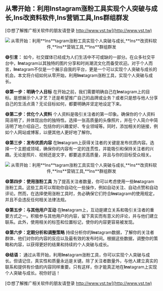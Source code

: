 ## **从零开始：利用**Ins**tagram涨粉工具实现个人突破与成长,**Ins**改资料软件,**Ins**营销工具,**Ins**群组群发**

[😍想了解推广相关软件的朋友请登录 http://www.vst.tw](http://www.vst.tw)

 <center><img src="https://vst.tw/MP4/tuiguang/png/7.png" alt="从零开始：利用**Ins**tagram涨粉工具实现个人突破与成长,**Ins**改资料软件,**Ins**营销工具,**Ins**群组群发"></center>

**😄引言：**
如今，社交媒体已经成为人们生活中不可或缺的一部分。在众多社交平台中，**Ins**tagram以其独特的图片分享和时尚潮流文化而备受欢迎。对于个人而言，**Ins**tagram不仅是一个展示自我的平台，更是一个可以实现个人突破与成长的机会。本文将介绍如何从零开始，利用**Ins**tagram涨粉工具，实现个人突破与成长。

**😄第一步：明确个人目标**
在开始之前，我们需要明确自己在**Ins**tagram上的目标。是想展示个人才艺？还是希望推广自己的品牌或业务？或者只是想与他人分享自己的生活点滴？无论目标如何，都要明确并坚定地设定下来。

**😄第二步：优化个人资料**
个人资料是吸引关注者的第一印象。确保你的个人资料简洁明了，并体现出你的独特性。选择一张高质量的头像照片，并在个人简介中简洁明了地介绍自己，包括你的兴趣爱好、专业领域等。同时，添加相关的链接，例如个人网站或博客，以便其他人更好地了解你。

**😄第三步：发布优质内容**
在**Ins**tagram上获得关注者的关键是发布优质内容。选择一个主题或领域，确保你的内容有一定的连贯性，并能吸引和保持关注者的兴趣。无论是照片、视频还是文字，都要追求高质量，并且与你的目标受众相关。

 <center><img src="https://vst.tw/MP4/tuiguang/png/5.png" alt="从零开始：利用**Ins**tagram涨粉工具实现个人突破与成长,**Ins**改资料软件,**Ins**营销工具,**Ins**群组群发"></center>

**😄第四步：使用涨粉工具**
为了提高关注者数量，你可以考虑使用一些**Ins**tagram涨粉工具。这些工具可以帮助你自动化一些操作，例如自动关注、自动点赞和自动评论。然而，在选择使用涨粉工具时，务必确保它们符合**Ins**tagram的使用规定，并且不会违反任何相关法律法规。

**😄第五步：与其他用户互动**
在**Ins**tagram上，互动是建立关系和吸引关注者的重要方式之一。积极参与其他用户的内容，留下真实而有意义的评论，并与他们建立联系。此外，使用相关的标签和位置标记，使你的内容更容易被发现。

**😄第六步：定期分析和调整策略**
持续分析你的**Ins**tagram数据，了解你的关注者群体、他们对你的内容的反应以及最有效的发布时间。根据这些数据，调整你的策略和内容，以获得更好的结果和持续的个人突破与成长。

**😄结语：**
通过从零开始，利用**Ins**tagram涨粉工具，你可以实现个人突破与成长。但请记住，真实性和质量永远是关键。除了关注者数量外，与他人建立真实的联系和提供有价值的内容同样重要。只有这样，你才能真正地在**Ins**tagram上实现个人突破与成长。祝你好运！

[😍想了解推广相关软件的朋友请登录 http://www.vst.tw](http://www.vst.tw)



